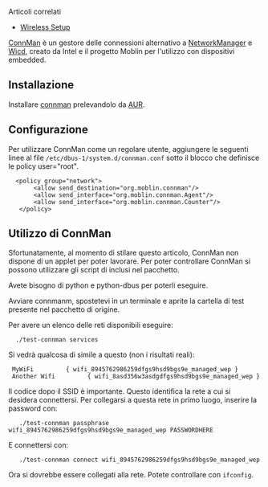 Articoli correlati

*   [Wireless Setup](/index.php/Wireless_Setup "Wireless Setup")

[ConnMan](http://connman.net/) è un gestore delle connessioni alternativo a [NetworkManager](/index.php/NetworkManager_(Italiano) "NetworkManager (Italiano)") e [Wicd](/index.php/Wicd_(Italiano) "Wicd (Italiano)"), creato da Intel e il progetto Moblin per l'utilizzo con dispositivi embedded.

## Installazione

Installare [connman](https://www.archlinux.org/packages/?name=connman) prelevandolo da [AUR](/index.php/AUR "AUR").

## Configurazione

Per utilizzare ConnMan come un regolare utente, aggiungere le seguenti linee al file `/etc/dbus-1/system.d/connman.conf` sotto il blocco che definisce le policy user="root".

```
  <policy group="network">
       <allow send_destination="org.moblin.connman"/>
       <allow send_interface="org.moblin.connman.Agent"/>
       <allow send_interface="org.moblin.connman.Counter"/>
   </policy>

```

## Utilizzo di ConnMan

Sfortunatamente, al momento di stilare questo articolo, ConnMan non dispone di un applet per poter lavorare. Per poter controllare ConnMan si possono utilizzare gli script di inclusi nel pacchetto.

Avete bisogno di python e python-dbus per poterli eseguire.

Avviare connmanm, spostetevi in un terminale e aprite la cartella di test presente nel pacchetto di origine.

Per avere un elenco delle reti disponibili eseguire:

```
  ./test-connman services

```

Si vedrà qualcosa di simile a questo (non i risultati reali):

```
 MyWiFi         { wifi_8945762986259dfgs9hsd9bgs9e_managed_wep }
 Another Wifi         { wifi_8asd356w3asdgdfgs9hsd9bgs9e_managed_wep }

```

Il codice dopo il SSID è importante. Questo identifica la rete a cui si desidera connettersi. Per collegarsi a questa rete in primo luogo, inserire la password con:

```
   ./test-connman passphrase wifi_8945762986259dfgs9hsd9bgs9e_managed_wep PASSWORDHERE

```

E connettersi con:

```
   ./test-connman connect wifi_8945762986259dfgs9hsd9bgs9e_managed_wep

```

Ora si dovrebbe essere collegati alla rete. Potete controllare con `ifconfig`.